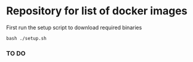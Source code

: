# Repository for list of docker images

First run the setup script to download required binaries
```commandline
bash ./setup.sh
```
### TO DO



